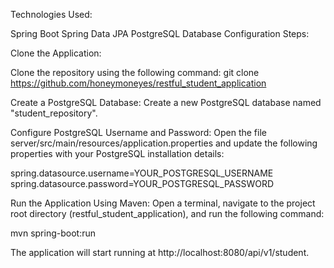Technologies Used:

Spring Boot
Spring Data JPA
PostgreSQL Database
Configuration Steps:

Clone the Application:

Clone the repository using the following command:
git clone https://github.com/honeymoneyes/restful_student_application

Create a PostgreSQL Database:
Create a new PostgreSQL database named "student_repository".

Configure PostgreSQL Username and Password:
Open the file server/src/main/resources/application.properties and update the following properties with your PostgreSQL installation details:

spring.datasource.username=YOUR_POSTGRESQL_USERNAME
spring.datasource.password=YOUR_POSTGRESQL_PASSWORD

Run the Application Using Maven:
Open a terminal, navigate to the project root directory (restful_student_application), and run the following command:

mvn spring-boot:run

The application will start running at http://localhost:8080/api/v1/student.
